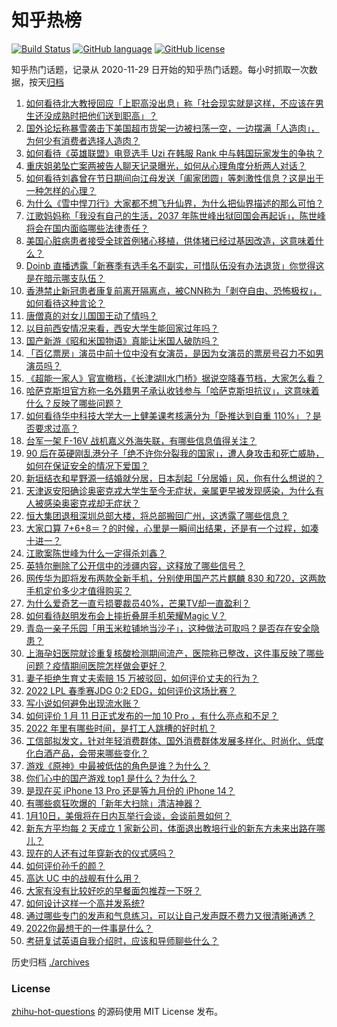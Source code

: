 # 知乎热榜
[![Build Status](https://github.com/ToWeLong/zhihu-hot-questions/workflows/CI/badge.svg)](https://github.com/ToWeLong/zhihu-hot-questions/actions)
[![GitHub language](https://img.shields.io/badge/language-golang-orange.svg)](https://golang.org/)
[![GitHub license](https://img.shields.io/github/license/ToWeLong/zhihu-hot-questions)](https://github.com/ToWeLong/zhihu-hot-questions/blob/main/LICENSE)

知乎热门话题，记录从 2020-11-29 日开始的知乎热门话题。每小时抓取一次数据，按天[归档](./archives)

<!-- BEGIN -->

1. [如何看待北大教授回应「上职高没出息」称「社会现实就是这样，不应该在男生还没成熟时把他们送到职高」？](https://www.zhihu.com/question/510818208)
1. [国外论坛称暴雪袭击下美国超市货架一边被扫荡一空，一边摆满「人造肉」，为何少有消费者选择人造肉？](https://www.zhihu.com/question/510783000)
1. [如何看待《英雄联盟》电竞选手 Uzi 在韩服 Rank 中与韩国玩家发生的争执？](https://www.zhihu.com/question/510555035)
1. [重庆姐弟坠亡案两被告人聊天记录曝光，如何从心理角度分析两人对话？](https://www.zhihu.com/question/510969945)
1. [如何看待刘鑫曾在节日期间向江母发送「阖家团圆」等刺激性信息？这是出于一种怎样的心理？](https://www.zhihu.com/question/511025628)
1. [为什么《雪中悍刀行》大家都不想飞升仙界，为什么把仙界描述的那么可怕？](https://www.zhihu.com/question/510755371)
1. [江歌妈妈称「我没有自己的生活，2037 年陈世峰出狱回国会再起诉」，陈世峰将会在国内面临哪些法律责任？](https://www.zhihu.com/question/510992071)
1. [美国心脏病患者接受全球首例猪心移植，供体猪已经过基因改造，这意味着什么？](https://www.zhihu.com/question/510949279)
1. [Doinb 直播透露「新赛季有选手名不副实，可惜队伍没有办法退货」你觉得这是在暗示哪支队伍？](https://www.zhihu.com/question/510772773)
1. [香港禁止新冠患者康复前离开隔离点，被CNN称为「剥夺自由、恐怖极权」，如何看待这种言论？](https://www.zhihu.com/question/510950014)
1. [唐僧真的对女儿国国王动了情吗？](https://www.zhihu.com/question/510058225)
1. [以目前西安情况来看，西安大学生能回家过年吗？](https://www.zhihu.com/question/508101194)
1. [国产新游《昭和米国物语》真能让米国人破防吗？](https://www.zhihu.com/question/510538144)
1. [「百亿票房」演员中前十位中没有女演员，是因为女演员的票房号召力不如男演员吗？](https://www.zhihu.com/question/509989434)
1. [《超能一家人》官宣撤档，《长津湖II水门桥》据说空降春节档，大家怎么看？](https://www.zhihu.com/question/510122807)
1. [哈萨克斯坦官方称一名外籍男子承认收钱参与「哈萨克斯坦抗议」，这意味着什么？反映了哪些问题？](https://www.zhihu.com/question/510790308)
1. [如何看待华中科技大学大一上健美课考核满分为「卧推达到自重 110%」？是否要求过高？](https://www.zhihu.com/question/510900300)
1. [台军一架 F-16V 战机嘉义外海失联，有哪些信息值得关注？](https://www.zhihu.com/question/511030012)
1. [90 后在英硬刚乱港分子「绝不许你分裂我的国家」，遭人身攻击和死亡威胁，如何在保证安全的情况下爱国？](https://www.zhihu.com/question/510960468)
1. [新垣结衣和星野源一结婚就分居，日本刮起「分居婚」风，你有什么想说的？](https://www.zhihu.com/question/492701761)
1. [天津返安阳确诊奥密克戎大学生至今无症状，亲属更早被发现感染，为什么有人被感染奥密克戎却无症状？](https://www.zhihu.com/question/511004567)
1. [恒大集团退租深圳总部大楼，将总部搬回广州，这透露了哪些信息？](https://www.zhihu.com/question/510835936)
1. [大家口算 7+6+8＝？的时候，心里是一瞬间出结果，还是有一个过程，如凑十进一？](https://www.zhihu.com/question/483273845)
1. [江歌案陈世峰为什么一定得杀刘鑫？](https://www.zhihu.com/question/499759095)
1. [英特尔删除了公开信中的涉疆内容，这释放了哪些信号？](https://www.zhihu.com/question/510954423)
1. [网传华为即将发布两款全新手机，分别使用国产芯片麒麟 830 和720，这两款手机定价多少才值得购买？](https://www.zhihu.com/question/510503781)
1. [为什么爱奇艺一直亏损要裁员40%，芒果TV却一直盈利？](https://www.zhihu.com/question/503988556)
1. [如何看待赵明发布会上摔折叠屏手机荣耀Magic V？](https://www.zhihu.com/question/510891951)
1. [青岛一亲子乐园「用玉米粒铺地当沙子」，这种做法可取吗？是否存在安全隐患？](https://www.zhihu.com/question/510837884)
1. [上海孕妇医院就诊重复核酸检测期间流产，医院称已整改，这件事反映了哪些问题？疫情期间医院怎样做会更好？](https://www.zhihu.com/question/511049109)
1. [妻子拒绝生育丈夫索赔 15 万被驳回，如何评价丈夫的行为？](https://www.zhihu.com/question/508000439)
1. [2022 LPL 春季赛JDG 0:2 EDG，如何评价这场比赛？](https://www.zhihu.com/question/511028137)
1. [写小说如何避免出现流水账？](https://www.zhihu.com/question/364030370)
1. [如何评价 1 月 11 日正式发布的一加 10 Pro ，有什么亮点和不足？](https://www.zhihu.com/question/511026674)
1. [2022 年里有哪些时间，是打工人跳槽的好时机？](https://www.zhihu.com/question/503473212)
1. [工信部拟发文，针对年轻消费群体、国外消费群体发展多样化、时尚化、低度化白酒产品，会带来哪些变化？](https://www.zhihu.com/question/510823361)
1. [游戏《原神》中最被低估的角色是谁？为什么？](https://www.zhihu.com/question/481959945)
1. [你们心中的国产游戏 top1 是什么？为什么？](https://www.zhihu.com/question/509366434)
1. [是现在买 iPhone 13 Pro 还是等九月份的 iPhone 14？](https://www.zhihu.com/question/509681741)
1. [有哪些疯狂吹爆的「新年大扫除」清洁神器？](https://www.zhihu.com/question/510843372)
1. [1月10日，美俄将在日内瓦举行会谈，会谈前景如何？](https://www.zhihu.com/question/510756492)
1. [新东方平均每 2 天成立 1 家新公司，体面退出教培行业的新东方未来出路在哪儿？](https://www.zhihu.com/question/510787777)
1. [现在的人还有过年穿新衣的仪式感吗？](https://www.zhihu.com/question/510499705)
1. [如何评价孙千的颜？](https://www.zhihu.com/question/285115329)
1. [高达 UC 中的战舰有什么用？](https://www.zhihu.com/question/509052894)
1. [大家有没有比较好吃的早餐面包推荐一下呀？](https://www.zhihu.com/question/345091523)
1. [如何设计这样一个高并发系统?](https://www.zhihu.com/question/415366357)
1. [通过哪些专门的发声和气息练习，可以让自己发声既不费力又很清晰通透？](https://www.zhihu.com/question/21417111)
1. [2022你最想干的一件事是什么？](https://www.zhihu.com/question/510854990)
1. [考研复试英语自我介绍时，应该和导师聊些什么？](https://www.zhihu.com/question/510761193)

<!-- END -->

历史归档 [./archives](./archives)


### License
[zhihu-hot-questions](https://github.com/towelong/zhihu-hot-questions) 的源码使用 MIT License 发布。